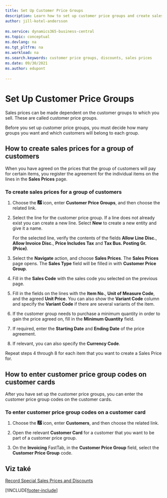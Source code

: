 ```yaml
---
title: Set Up Customer Price Groups
description: Learn how to set up customer price groups and create sales prices for those groups.
author: jill-kotel-andersson

ms.service: dynamics365-business-central
ms.topic: conceptual
ms.devlang: na
ms.tgt_pltfrm: na
ms.workload: na
ms.search.keywords: customer price groups, discounts, sales prices
ms.date: 09/30/2021
ms.author: edupont

---
```


# Set Up Customer Price Groups

Sales prices can be made dependent on the customer groups to which you sell. These are called customer price groups.

Before you set up customer price groups, you must decide how many groups you want and which customers will belong to each group.

## How to create sales prices for a group of customers

When you have agreed on the prices that the group of customers will pay for certain items, you register the agreement for the individual items on the lines in the **Sales Prices** page.

### To create sales prices for a group of customers

1. Choose the ![Lightbulb that opens the Tell Me feature.](media/ui-search/search_small.png "Tell me what you want to do") icon, enter **Customer Price Groups**, and then choose the related link.

2. Select the line for the customer price group. If a line does not already exist you can create a new line. Select **New** to create a new entity and give it a name.

   For the selected line, verify the contents of the fields **Allow Line Disc.**, **Allow Invoice Disc.**, **Price Includes Tax** and **Tax Bus. Posting Gr. (Price)**.

3. Select the **Navigate** action, and choose **Sales Prices**. The **Sales Prices** page opens. The **Sales Type** field will be filled in with **Customer Price Group**.

4. Fill in the **Sales Code** with the sales code you selected on the previous page.

5. Fill in the fields on the lines with the **Item No.**, **Unit of Measure Code**, and the agreed **Unit Price**. You can also show the **Variant Code** column and specify the **Variant Code** if there are several variants of the item.

6. If the customer group needs to purchase a minimum quantity in order to gain the price agreed on, fill in the **Minimum Quantity** field.

7. If required, enter the **Starting Date** and **Ending Date** of the price agreement.

8. If relevant, you can also specify the **Currency Code**.

Repeat steps 4 through 8 for each item that you want to create a Sales Price for.

## How to enter customer price group codes on customer cards

After you have set up the customer price groups, you can enter the customer price group codes on the customer cards.

### To enter customer price group codes on a customer card

1. Choose the ![Lightbulb that opens the Tell Me feature.](media/ui-search/search_small.png "Tell me what you want to do") icon, enter **Customers**, and then choose the related link.

2. Open the relevant **Customer Card** for a customer that you want to be part of a customer price group.

3. On the **Invoicing** FastTab, in the **Customer Price Group** field, select the **Customer Price Group** code.


## Viz také

[Record Special Sales Prices and Discounts](sales-how-record-sales-price-discount-payment-agreements.md)

[!INCLUDE[footer-include](includes/footer-banner.md)]
